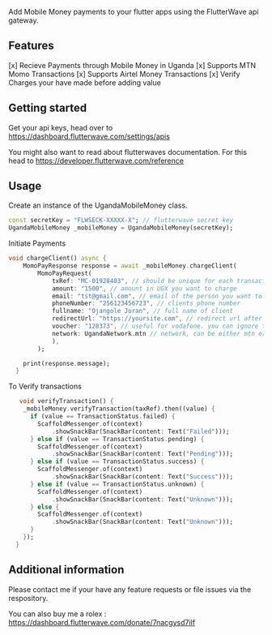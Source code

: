 Add Mobile Money payments to your flutter apps using the FlutterWave api gateway.

## Features

[x] Recieve Payments through Mobile Money in Uganda
[x] Supports MTN Momo Transactions
[x] Supports Airtel Money Transactions
[x] Verify Charges your have made before adding value

## Getting started

 Get your api keys, head over to https://dashboard.flutterwave.com/settings/apis

 You might also want to read about flutterwaves documentation. For this head to https://developer.flutterwave.com/reference

## Usage
 
Create an instance of the UgandaMobileMoney class.
```dart
const secretKey = "FLWSECK-XXXXX-X"; // flutterwave secret key
UgandaMobileMoney _mobileMoney = UgandaMobileMoney(secretKey); 
```

Initiate Payments
```dart
void chargeClient() async {
    MomoPayResponse response = await _mobileMoney.chargeClient(
        MomoPayRequest(
            txRef: "MC-01928403", // should be unique for each transaction
            amount: "1500", // amount in UGX you want to charge
            email: "tst@gmail.com", // email of the person you want to charge
            phoneNumber: "256123456723", // clients phone number
            fullname: "Ojangole Joran", // full name of client
            redirectUrl: "https://yoursite.com", // redirect url after payment
            voucher: "128373", // useful for vodafone. you can ignore this
            network: UgandaNetwork.mtn // network, can be either mtn or airtel
            ),
        );

    print(response.message);
  }
```
To Verify transactions
```dart
   void verifyTransaction() {
    _mobileMoney.verifyTransaction(taxRef).then((value) {
      if (value == TransactionStatus.failed) {
        ScaffoldMessenger.of(context)
            .showSnackBar(SnackBar(content: Text("Failed")));
      } else if (value == TransactionStatus.pending) {
        ScaffoldMessenger.of(context)
            .showSnackBar(SnackBar(content: Text("Pending")));
      } else if (value == TransactionStatus.success) {
        ScaffoldMessenger.of(context)
            .showSnackBar(SnackBar(content: Text("Success")));
      } else if (value == TransactionStatus.unknown) {
        ScaffoldMessenger.of(context)
            .showSnackBar(SnackBar(content: Text("Unknown")));
      } else {
        ScaffoldMessenger.of(context)
            .showSnackBar(SnackBar(content: Text("Unknown")));
      }
    });
  }
```

## Additional information

Please contact me if your have any feature requests or file issues via the respository.

You can also buy me a rolex : https://dashboard.flutterwave.com/donate/7nacgysd7ilf